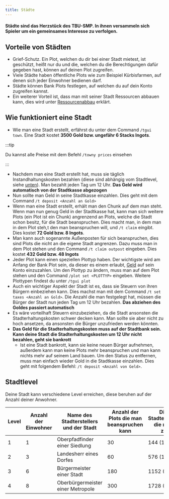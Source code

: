 ```yaml
---
title: Städte
---
```

#### Städte sind das Herzstück des TBU-SMP. In ihnen versammeln sich Spieler um ein gemeinsames Interesse zu verfolgen.

## Vorteile von Städten
- Grief-Schutz. Ein Plot, welchen du dir bei einer Stadt mietest, ist geschützt, heißt nur du und die, welchen du die Berechtigungen dafür gegeben hast, können auf deinen Plot zugreifen.
- Viele Städte haben öffentliche Plots wie zum Beispiel Kürbisfarmen, auf denen sich jeder Einwohner bedienen darf.
- Städte können Bank Plots festlegen, auf welchen du auf dein Konto zugreifen kannst.
- Ein weiterer Vorteil ist, dass man mit seiner Stadt Ressourcen abbauen kann, dies wird unter [Ressourcenabbau](02-Ressourcenabbau.md) erklärt.

## Wie funktioniert eine Stadt
- Wie man eine Stadt erstellt, erfährst du unter dem Command `/tgui town`. Eine Stadt kostet **3500 Gold bzw. ungefähr 6 Stacks Ingots**.

:::tip

Du kannst alle Preise mit dem Befehl `/towny prices` einsehen

:::

- Nachdem man eine Stadt erstellt hat, muss sie täglich Instandhaltungskosten bezahlen (diese sind abhängig vom Stadtlevel, siehe [unten](#stadtlevel)). Man bezahlt jeden Tag um 12 Uhr. **Das Geld wird automatisch von der Stadtkasse abgezogen**
- Nun sollte man Geld in seine Stadtkasse einzahlen. Dies geht mit dem Command `/t deposit <Anzahl an Gold>`
- Wenn man eine Stadt erstellt, erhält man den Chunk auf dem man steht. Wenn man nun genug Geld in der Stadtkasse hat, kann man sich weitere Plots (ein Plot ist ein Chunk) angrenzend an Plots, welche die Stadt schon besitz, für die Stadt beanspruchen. Dies macht man, in dem man in dem Plot steh,t den man beanspruchen will, und `/t claim` eingibt. Dies kostet **72 Gold bzw. 8 Ingots**.
- Man kann auch sogenannte Außenposten für sich beanspruchen, dies sind Plots die nicht an die eigene Stadt angrenzen. Dazu muss man in dem Plot stehen und den Command `/t claim outpost` eingeben. Dies kostet **432 Gold bzw. 48 Ingots**
- Jeder Plot kann einen speziellen Plottyp haben. Der wichtigste wird am Anfang der Bank Plot sein, da dieser es einem erlaubt, [Geld](/docs/04-Geld.md) auf sein Konto einzuzahlen. Um den Plottyp zu ändern, muss man auf dem Plot stehen und den Command `/plot set <PLOTTYP>` eingeben. Weitere Plottypen findest du unter `/tgui plot`
- Auch ein wichtiger Aspekt der Stadt ist es, dass sie Steuern von ihren Bürgern einbeziehen kann. Dies machst man mit dem Command `/t set taxes <Anzahl an Gold>`. Die Anzahl die man festgelegt hat, müssen die Bürger der Stadt nun jeden Tag um 12 Uhr bezahlen. **Das abziehen des Goldes passiert automatisch**
- Es wäre vorteilhaft Steuern einzubeziehen, da die Stadt ansonsten die Stadterhaltungskosten schwer decken kann. Man sollte sie aber nicht zu hoch ansetzen, da ansonsten die Bürger unzufrieden werden könnten.
- **Das Geld für die Stadterhaltungskosten muss auf der Stadtbank sein. Kann deine Stadt die Stadterhaltungskosten um 12 Uhr nicht bezahlen, geht sie bankrott**
  - Ist eine Stadt bankrott, kann sie keine neuen Bürger aufnehmen, außerdem kann man keine Plots mehr beanspruchen und man kann nichts mehr auf seinem Land bauen. Um den Status zu entfernen, muss man einfach wieder Gold in die Stadtkasse einzahlen. Dies geht mit folgendem Befehl: `/t deposit <Anzahl von Geld>`.
## Stadtlevel
Deine Stadt kann verschiedene Level erreichen, diese beruhen auf der Anzahl deiner Anwohner.

| Level | Anzahl der Einwohner | Name des Stadterstellers und der Stadt | Anzahl der Plots die man beanspruchen kann | Die Anzahl an Stadterhaltungskosten die man jeden Tag zahlen muss |
|-------|----------------------|----------------------------------------|--------------------------------------------|-----------------------------------------------------|
| 1     | 1                    | Oberpfadfinder einer Siedlung          | 30                                         | 144 (16 Ingots)                                     |
| 2     | 3                    | Landesherr eines Dorfes                | 60                                         | 576 (1 Stack Ingots)                                |
| 3     | 6                    | Bürgermeister einer Stadt              | 180                                        | 1152 (2 Stacks Ingots)                              |
| 4     | 8                    | Oberbürgermeister einer Metropole      | 300                                        | 1728 (3 Stacks Ingots)                              |

